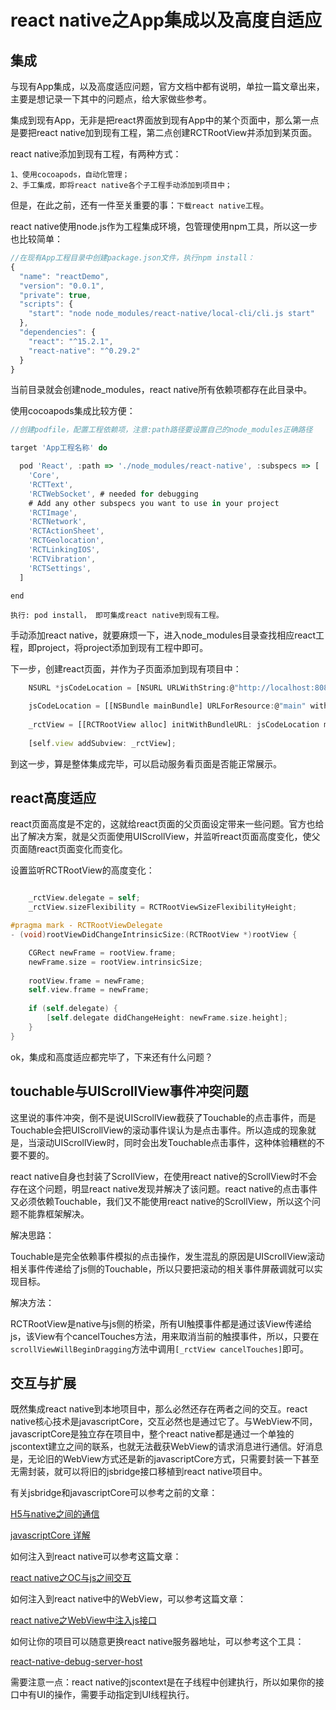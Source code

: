 
# react native之App集成以及高度自适应

## 集成

与现有App集成，以及高度适应问题，官方文档中都有说明，单拉一篇文章出来，主要是想记录一下其中的问题点，给大家做些参考。

集成到现有App，无非是把react界面放到现有App中的某个页面中，那么第一点是要把react native加到现有工程，第二点创建RCTRootView并添加到某页面。

react native添加到现有工程，有两种方式：

```
1、使用cocoapods，自动化管理；
2、手工集成，即将react native各个子工程手动添加到项目中；
```

但是，在此之前，还有一件至关重要的事：`下载react native工程`。

react native使用node.js作为工程集成环境，包管理使用npm工具，所以这一步也比较简单：

```js
//在现有App工程目录中创建package.json文件，执行npm install：
{
  "name": "reactDemo",
  "version": "0.0.1",
  "private": true,
  "scripts": {
    "start": "node node_modules/react-native/local-cli/cli.js start"
  },
  "dependencies": {
    "react": "^15.2.1",
    "react-native": "^0.29.2"
  }
}
```

当前目录就会创建node_modules，react native所有依赖项都存在此目录中。

使用cocoapods集成比较方便：

```js
//创建podfile，配置工程依赖项，注意:path路径要设置自己的node_modules正确路径

target 'App工程名称' do

  pod 'React', :path => './node_modules/react-native', :subspecs => [
    'Core',
    'RCTText',
    'RCTWebSocket', # needed for debugging
    # Add any other subspecs you want to use in your project
    'RCTImage',
    'RCTNetwork',
    'RCTActionSheet',
    'RCTGeolocation',
    'RCTLinkingIOS',
    'RCTVibration',
    'RCTSettings',
  ]

end
```

`执行: pod install， 即可集成react native到现有工程。`

手动添加react native，就要麻烦一下，进入node_modules目录查找相应react工程，即project，将project添加到现有工程中即可。

下一步，创建react页面，并作为子页面添加到现有项目中：

```js
    NSURL *jsCodeLocation = [NSURL URLWithString:@"http://localhost:8081/index.ios.bundle?platform=ios&dev=true"];

    jsCodeLocation = [[NSBundle mainBundle] URLForResource:@"main" withExtension:@"jsbundle"];
    
    _rctView = [[RCTRootView alloc] initWithBundleURL: jsCodeLocation moduleName:@"reactDemo" initialProperties:@{} launchOptions:nil];
    
    [self.view addSubview: _rctView];

```

到这一步，算是整体集成完毕，可以启动服务看页面是否能正常展示。

## react高度适应

react页面高度是不定的，这就给react页面的父页面设定带来一些问题。官方也给出了解决方案，就是父页面使用UIScrollView，并监听react页面高度变化，使父页面随react页面变化而变化。

设置监听RCTRootView的高度变化：

```objective-c

    _rctView.delegate = self;
    _rctView.sizeFlexibility = RCTRootViewSizeFlexibilityHeight;

#pragma mark - RCTRootViewDelegate
- (void)rootViewDidChangeIntrinsicSize:(RCTRootView *)rootView {

    CGRect newFrame = rootView.frame;
    newFrame.size = rootView.intrinsicSize;
    
    rootView.frame = newFrame;
    self.view.frame = newFrame;
    
    if (self.delegate) {
        [self.delegate didChangeHeight: newFrame.size.height];
    }
}    
```

ok，集成和高度适应都完毕了，下来还有什么问题？

## touchable与UIScrollView事件冲突问题

这里说的事件冲突，倒不是说UIScrollView截获了Touchable的点击事件，而是Touchable会把UIScrollView的滚动事件误认为是点击事件。所以造成的现象就是，当滚动UIScrollView时，同时会出发Touchable点击事件，这种体验糟糕的不要不要的。

react native自身也封装了ScrollView，在使用react native的ScrollView时不会存在这个问题，明显react native发现并解决了该问题。react native的点击事件又必须依赖Touchable，我们又不能使用react native的ScrollView，所以这个问题不能靠框架解决。

解决思路：

Touchable是完全依赖事件模拟的点击操作，发生混乱的原因是UIScrollView滚动相关事件传递给了js侧的Touchable，所以只要把滚动的相关事件屏蔽调就可以实现目标。

解决方法：

RCTRootView是native与js侧的桥梁，所有UI触摸事件都是通过该View传递给js，该View有个cancelTouches方法，用来取消当前的触摸事件，所以，只要在`scrollViewWillBeginDragging`方法中调用`[_rctView cancelTouches]`即可。

## 交互与扩展

既然集成react native到本地项目中，那么必然还存在两者之间的交互。react native核心技术是javascriptCore，交互必然也是通过它了。与WebView不同，javascriptCore是独立存在项目中，整个react native都是通过一个单独的jscontext建立之间的联系，也就无法截获WebView的请求消息进行通信。好消息是，无论旧的WebView方式还是新的javascriptCore方式，只需要封装一下甚至无需封装，就可以将旧的jsbridge接口移植到react native项目中。

有关jsbridge和javascriptCore可以参考之前的文章：

[H5与native之间的通信](https://github.com/xuwening/blog/blob/master/mdFile/H5%E4%B8%8Enative%E4%B9%8B%E9%97%B4%E7%9A%84%E9%80%9A%E4%BF%A1.md)

[javascriptCore 详解](https://github.com/xuwening/blog/blob/master/mdFile/javascriptCore%E8%AF%A6%E8%A7%A3.md)

如何注入到react native可以参考这篇文章：

[react native之OC与js之间交互](https://github.com/xuwening/blog/blob/master/mdFile/react%20native%E4%B9%8BOC%E4%B8%8Ejs%E4%BA%A4%E4%BA%92.md)

如何注入到react native中的WebView，可以参考这篇文章：

[react native之WebView中注入js接口](https://github.com/xuwening/blog/blob/master/mdFile/react%20native%E4%B9%8BWebView%E4%B8%AD%E6%B3%A8%E5%85%A5js%E6%8E%A5%E5%8F%A3.md)

如何让你的项目可以随意更换react native服务器地址，可以参考这个工具：

[react-native-debug-server-host](https://github.com/xuwening/react-native-debug-server-host)

需要注意一点：react native的jscontext是在子线程中创建执行，所以如果你的接口中有UI的操作，需要手动指定到UI线程执行。






